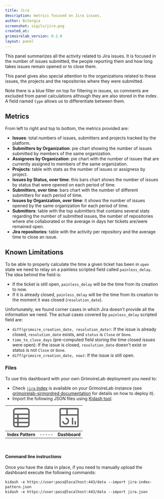 ```yaml
---
title: Jira
description: metrics focused on Jira issues.
author: Bitergia
screenshot: sigils/jira.png
created_at:
grimoirelab_version: 0.2.0
layout: panel
---
```


This panel summarizes all the activity related to Jira issues. It is
focused in the number of issues submitted, the people reporting
them and how long takes issues remain opened or to close them.

This panel gives also special attention to the organizations related
to these issues, the projects and the repositories where they were
submitted.

Note there is a blue filter on top for filtering in issues, so comments
are excluded from panel calculations although they are also stored in the
index. A field named `type` allows us to differentiate between them.


## Metrics

From left to right and top to bottom, the metrics provided are:

* **Issues**: total numbers of issues, submitters and projects tracked
  by the platform.
* **Submitters by Organization**: pie chart showing the number of issues
  submitted by members of the same organization.
* **Assignees by Organization**: pie chart with the number of issues
  that are currently assigned to members of the same organization.
* **Projects**: table with stats as the number of issues or assigness
  by project.
* **Issues by Status, over time**: this bars chart shows the number of
  issues by status that were opened on each period of time.
* **Submitters, over time**: bars chart with the number of different
  submitters for each period of time.
* **Issues by Organization, over time**: it shows the number of issues
  opened by the same organization for each period of time.
* **Submitters**: table with the top submitters that contains several
  stats regarding the number of submitted issues, the number of repositories
  where she collaborated or the average in days her tickets are/were
  remained open.
* **Jira repositories**: table with the activity per repository and the
  average time to close an issue.

## Known Limitations

To be able to properly calculate the time a given ticket has been in `open` state we need to relay on a painless
scripted field called `painless_delay`. The idea behind the field is:

* If the ticket is still open, `painless_delay` will be the time from its creation to now.
* If it is already closed, `painless_delay` will be the time from its creation to the moment it was closed
(`resolution_date`).

Unfortunately, we found corner cases in which Jira doesn't provide all the information we need. The actual cases
covered by `painless_delay` scripted field are:

* `diff(grimoire_creation_date, resolution_date)`: If the issue is already closed, `resolution_date` exists,
and `status` is `Close` or `Done`.
* `time_to_close_days` (pre-computed field storing the time closed issues were open): If the issue is closed,
`resolution_date` doesn't exist or status is not `Close` or `Done`.
* `diff(grimoire_creation_date, now)`: If the issue is still open.

### Files
To use this dashboard with your own GrimoireLab deployment you need to:
* Check [`jira` index][jira-schema] is available on your GrimoireLab instance
(see [grimoirelab-sirmordred documentation][sirmordred-jira] for details on how to deploy it).
* Import the following JSON files using [Kidash tool](https://github.com/chaoss/grimoirelab-kidash/).

| [![Index Pattern][ip-icon]][index-pattern] | | [![Dashboard][dash-icon]][dashboard] |
| :---------: | ---------- | :-------------: |
| **Index Pattern** | ----- | **Dashboard** |

<br />

#### Command line instructions
Once you have the data in place, if you need to manually upload the dashboard execute the
following commands:
```
kidash -e https://user:pass@localhost:443/data --import jira-index-pattern.json
kidash -e https://user:pass@localhost:443/data --import jira.json
```

[jira-schema]: https://github.com/chaoss/grimoirelab-elk/blob/master/schema/jira.csv
[sirmordred-jira]: https://github.com/chaoss/grimoirelab-sirmordred#jira-
[dash-icon]: ../assets/images/icons/dashboard.png
[ip-icon]: ../assets/images/icons/file-ruled.png
[index-pattern]: https://raw.githubusercontent.com/chaoss/grimoirelab-sigils/master/json/jira-index-pattern.json
[dashboard]: https://raw.githubusercontent.com/chaoss/grimoirelab-sigils/master/json/jira.json
